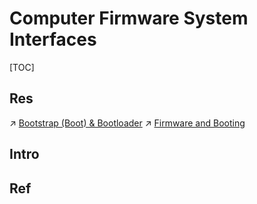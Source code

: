 # Computer Firmware System Interfaces

[TOC]



## Res
↗ [Bootstrap (Boot) & Bootloader](../../Firmware%20and%20Booting/🌽%20Bootstrap%20(Boot)%20&%20Bootloader/Bootstrap%20(Boot)%20&%20Bootloader.md)
↗ [Firmware and Booting](../../Firmware%20and%20Booting/Firmware%20and%20Booting.md)



## Intro


## Ref

